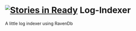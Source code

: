 [![Stories in Ready](https://badge.waffle.io/JuanjoFuchs/Log-Indexer.png)](http://waffle.io/JuanjoFuchs/Log-Indexer) 
Log-Indexer
===========

A little log indexer using RavenDb

